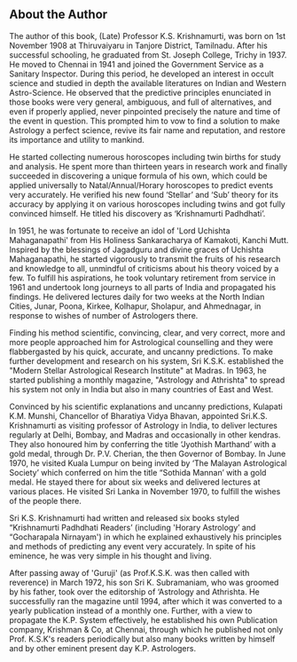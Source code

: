 ## About the Author
The author of this book, (Late) Professor K.S. Krishnamurti, was born on 1st November 1908 at Thiruvaiyaru in Tanjore District, Tamilnadu. After his successful schooling, he graduated from St. Joseph College, Trichy in 1937. He moved to Chennai in 1941 and joined the Government Service as a Sanitary Inspector. During this period, he developed an interest in occult science and studied in depth the available literatures on Indian and Western Astro-Science. He observed that the predictive principles enunciated in those books were very general, ambiguous, and full of alternatives, and even if properly applied, never pinpointed precisely the nature and time of the event in question. This prompted him to vow to find a solution to make Astrology a perfect science, revive its fair name and reputation, and restore its importance and utility to mankind.

He started collecting numerous horoscopes including twin births for study and analysis. He spent more than thirteen years in research work and finally succeeded in discovering a unique formula of his own, which could be applied universally to Natal/Annual/Horary horoscopes to predict events very accurately. He verified his new found ‘Stellar’ and ‘Sub’ theory for its accuracy by applying it on various horoscopes including twins and got fully convinced himself. He titled his discovery as ‘Krishnamurti Padhdhati’.

In 1951, he was fortunate to receive an idol of 'Lord Uchishta Mahaganapathi' from His Holiness Sankaracharya of Kamakoti, Kanchi Mutt. Inspired by the blessings of Jagadguru and divine graces of Uchishta Mahaganapathi, he started vigorously to transmit the fruits of his research and knowledge to all, unmindful of criticisms about his theory voiced by a few. To fulfill his aspirations, he took voluntary retirement from service in 1961 and undertook long journeys to all parts of India and propagated his findings. He delivered lectures daily for two weeks at the North Indian Cities, Junar, Poona, Kirkee, Kolhapur, Sholapur, and Ahmednagar, in response to wishes of number of Astrologers there.

Finding his method scientific, convincing, clear, and very correct, more and more people approached him for Astrological counselling and they were flabbergasted by his quick, accurate, and uncanny predictions. To make further development and research on his system, Sri K.S.K. established the "Modern Stellar Astrological Research Institute" at Madras. In 1963, he started publishing a monthly magazine, "Astrology and Athrishta" to spread his system not only in India but also in many countries of East and West.

Convinced by his scientific explanations and uncanny predictions, Kulapati K.M. Munshi, Chancellor of Bharatiya Vidya Bhavan, appointed Sri.K.S. Krishnamurti as visiting professor of Astrology in India, to deliver lectures regularly at Delhi, Bombay, and Madras and occasionally in other kendras. They also honoured him by conferring the title ‘Jyothish Marthand’ with a gold medal, through Dr. P.V. Cherian, the then Governor of Bombay. In June 1970, he visited Kuala Lumpur on being invited by ‘The Malayan Astrological Society’ which conferred on him the title “Sothida Mannan’ with a gold medal. He stayed there for about six weeks and delivered lectures at various places. He visited Sri Lanka in November 1970, to fulfill the wishes of the people there.

Sri K.S. Krishnamurti had written and released six books styled “Krishnamurti Padhdhati Readers’ (including 'Horary Astrology’ and “Gocharapala Nirnayam') in which he explained exhaustively his principles and methods of predicting any event very accurately. In spite of his eminence, he was very simple in his thought and living.

After passing away of 'Guruji' (as Prof.K.S.K. was then called with reverence) in March 1972, his son Sri K. Subramaniam, who was groomed by his father, took over the editorship of ‘Astrology and Athrishta. He successfully ran the magazine until 1994, after which it was converted to a yearly publication instead of a monthly one. Further, with a view to propagate the K.P. System effectively, he established his own Publication company, Krishman & Co, at Chennai, through which he published not only Prof. K.S.K's readers periodically but also many books written by himself and by other eminent present day K.P. Astrologers.